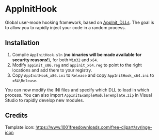 # AppInitHook

Global user-mode hooking framework, based on [AppInit_DLLs](https://docs.microsoft.com/en-nz/windows/win32/dlls/secure-boot-and-appinit-dlls). The goal is to allow you to rapidly inject your code in a random process.

## Installation

1. Compile `AppInitHook.sln` (**no binaries will be made available for security reasons!**), for both `Win32` and `x64`.
3. Modify `appinit_x86.reg` and `appinit_x64.reg` to point to the right locations and add them to your registry.
4. Copy `AppInitHook_x86.ini` to `Release` and copy `AppInitHook_x64.ini` to `x64\Release`.

You can now modify the INI files and specify which DLL to load in which process. You can also import `AppInitExampleModuleTemplate.zip` in Visual Studio to rapidly develop new modules.

## Credits

Template icon: https://www.1001freedownloads.com/free-clipart/syringe-icon